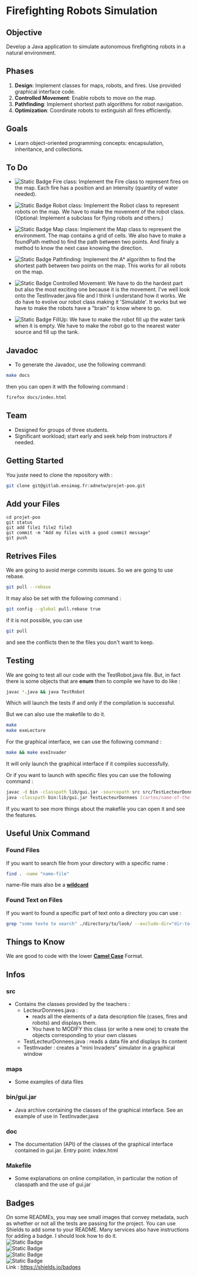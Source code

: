 # Firefighting Robots Simulation

## Objective
Develop a Java application to simulate autonomous firefighting robots in a natural environment.


## Phases
1. **Design**: Implement classes for maps, robots, and fires. Use provided graphical interface code.
2. **Controlled Movement**: Enable robots to move on the map.
3. **Pathfinding**: Implement shortest path algorithms for robot navigation.
4. **Optimization**: Coordinate robots to extinguish all fires efficiently.

## Goals
- Learn object-oriented programming concepts: encapsulation, inheritance, and collections.

## To Do
- ![Static Badge](https://img.shields.io/badge/Fire-SUCCES-green) Fire class: Implement the Fire class to represent fires on the map. Each fire has a position and an intensity (quantity of water needed).
- ![Static Badge](https://img.shields.io/badge/Robot-FAILED-red) Robot class: Implement the Robot class to represent robots on the map. We have to make the movement of the robot class. (Optional: Implement a subclass for flying robots and others.)
- ![Static Badge](https://img.shields.io/badge/Map-NotYet-yellow) Map class: Implement the Map class to represent the environment. The map contains a grid of cells. We also have to make a foundPath method to find the path between two points. And finaly a method to know the next case knowing the direction.
- ![Static Badge](https://img.shields.io/badge/Pathfinding-SUCCES-green) Pathfinding: Implement the A* algorithm to find the shortest path between two points on the map. This works for all robots on the map.

- ![Static Badge](https://img.shields.io/badge/ControlledMovement-SUCCES-green) Controlled Movement: We have to do the hardest part but also the most exciting one because it is the movement. I've well look onto the TestInvader.java file and I think I understand how it works. We do have to evolve our robot class making it 'Simulable'. It works but we have to make the robots have a "brain" to know where to go. 

- ![Static Badge](https://img.shields.io/badge/FillUp-FAILED-red) FillUp: We have to make the robot fill up the water tank when it is empty. We have to make the robot go to the nearest water source and fill up the tank.



## Javadoc
- To generate the Javadoc, use the following command:
```bash
make docs
```
then you can open it with the following command : 
```bash
firefox docs/index.html
```

## Team
- Designed for groups of three students.
- Significant workload; start early and seek help from instructors if needed.


## Getting Started

You juste need to clone the repository with : 
```bash
git clone git@gitlab.ensimag.fr:adnetw/projet-poo.git
```

## Add your Files

```
cd projet-poo
git status 
git add file1 file2 file3 
git commit -m "Add my files with a good commit message"
git push
```
## Retrives Files
We are going to avoid merge commits issues. So we are going to use rebase.
```bash
git pull --rebase
```
It may also be set with the following command : 
```bash
git config --global pull.rebase true
```

if it is not possible, you can use 
```bash
git pull
```
and see the conflicts then te the files you don't want to keep.

## Testing
We are going to test all our code with the TestRobot.java file. But, in fact there is some objects that are **enum** then to compile we have to do like : 
```bash
javac *.java && java TestRobot
```
Which will launch the tests if and only if the compilation is successful.

But we can also use the makefile to do it. 
```bash
make
make exeLecture
```

For the graphical interface, we can use the following command : 
```bash
make && make exeInvader
```
It will only launch the graphical interface if it compiles successfully.

Or if you want to launch with specific files you can use the following command : 
```bash
javac -d bin -classpath lib/gui.jar -sourcepath src src/TestLecteurDonnees.java && \
java -classpath bin:lib/gui.jar TestLecteurDonnees [cartes/name-of-the-map] [-v/nothing (for verbose)]
```

If you want to see more things about the makefile you can open it and see the features.

## Useful Unix Command

### Found Files
If you want to search file from your directory with a specific name : 
```bash
find . -name "name-file"
```
name-file mais also be a [**wildcard**](https://tldp.org/LDP/GNU-Linux-Tools-Summary/html/x11655.htm)

### Found Text on Files
If you want to found a specific part of text onto a directory you can use :
```bash
grep "some texte to search" ./directory/to/look/ --exclude-dir="dir-to-exclude" --include="*.java" -rIl
```

## Things to Know
We are good to code with the lower [**Camel Case**](https://en.wikipedia.org/wiki/Camel_case) Format.

## Infos 
### src 
- Contains the classes provided by the teachers :
  - LecteurDonnees.java : 
    - reads all the elements of a data description file (cases, fires and robots) and displays them.
    - You have to MODIFY this class (or write a new one) to create the objects corresponding to your own classes
  - TestLecteurDonnees.java : reads a data file and displays its content
  - TestInvader : creates a "mini Invaders" simulator in a graphical window
### maps
- Some examples of data files
### bin/gui.jar
- Java archive containing the classes of the graphical interface. See an example of use in TestInvader.java
### doc
- The documentation (API) of the classes of the graphical interface contained in gui.jar. Entry point: index.html
### Makefile 
- Some explanations on online compilation, in particular the notion of classpath and the use of gui.jar

## Badges
On some READMEs, you may see small images that convey metadata, such as whether or not all the tests are passing for the project. You can use Shields to add some to your README. Many services also have instructions for adding a badge. I should look how to do it.\
![Static Badge](https://img.shields.io/badge/test1-PASSED-green)\
![Static Badge](https://img.shields.io/badge/test2-FAILED-red)\
![Static Badge](https://img.shields.io/badge/test3-FAILED-red)\
![Static Badge](https://img.shields.io/badge/test4-PASSED-green)\
Link : https://shields.io/badges
